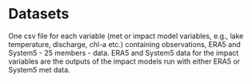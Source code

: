 # Datasets

One csv file for each variable (met or impact model variables, e.g., lake temperature, discharge, chl-a etc.) containing observations, ERA5 and System5 - 25 members - data.
ERA5 and System5 data for the impact variables are the outputs of the impact models run with either ERA5 or System5 met data.
